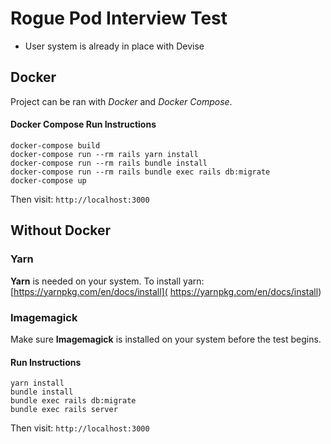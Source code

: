 # Rogue Pod Interview Test

* User system is already in place with Devise

## Docker

Project can be ran with *Docker* and *Docker Compose*.

#### Docker Compose Run Instructions

```
docker-compose build
docker-compose run --rm rails yarn install
docker-compose run --rm rails bundle install
docker-compose run --rm rails bundle exec rails db:migrate
docker-compose up
```

Then visit: `http://localhost:3000`

## Without Docker

### Yarn

**Yarn** is needed on your system.  To install yarn: [https://yarnpkg.com/en/docs/install]( https://yarnpkg.com/en/docs/install)

### Imagemagick

Make sure **Imagemagick** is installed on your system before the test begins.

#### Run Instructions

```
yarn install
bundle install
bundle exec rails db:migrate
bundle exec rails server
```

Then visit: `http://localhost:3000`
